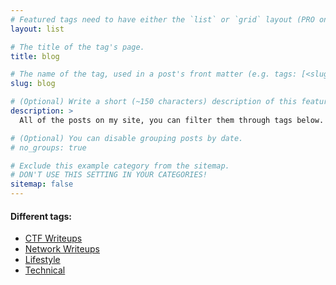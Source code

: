 ```yaml
---
# Featured tags need to have either the `list` or `grid` layout (PRO only).
layout: list

# The title of the tag's page.
title: blog

# The name of the tag, used in a post's front matter (e.g. tags: [<slug>]).
slug: blog

# (Optional) Write a short (~150 characters) description of this featured tag.
description: >
  All of the posts on my site, you can filter them through tags below.

# (Optional) You can disable grouping posts by date.
# no_groups: true

# Exclude this example category from the sitemap.
# DON'T USE THIS SETTING IN YOUR CATEGORIES!
sitemap: false
---
```


#### Different tags:
- [CTF Writeups](/blog/ctf_writeups.md)
- [Network Writeups](/blog/network_writeups.md)
- [Lifestyle](/blog/lifestyle.md)
- [Technical](/blog/technical.md)
